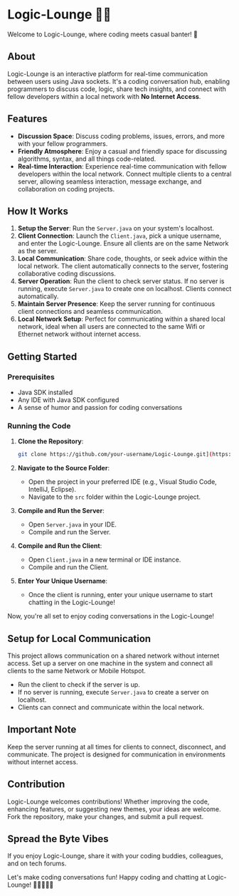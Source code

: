 # Logic-Lounge 🤖💬

Welcome to Logic-Lounge, where coding meets casual banter! 🚀

## About
Logic-Lounge is an interactive platform for real-time communication between users using Java sockets. It's a coding conversation hub, enabling programmers to discuss code, logic, share tech insights, and connect with fellow developers within a local network with **No Internet Access**.

## Features

- **Discussion Space**: Discuss coding problems, issues, errors, and more with your fellow programmers.
- **Friendly Atmosphere**: Enjoy a casual and friendly space for discussing algorithms, syntax, and all things code-related.
- **Real-time Interaction**: Experience real-time communication with fellow developers within the local network. Connect multiple clients to a central server, allowing seamless interaction, message exchange, and collaboration on coding projects.

## How It Works

1. **Setup the Server**: Run the `Server.java` on your system's localhost.
2. **Client Connection**: Launch the `Client.java`, pick a unique username, and enter the Logic-Lounge. Ensure all clients are on the same Network as the server.
3. **Local Communication**: Share code, thoughts, or seek advice within the local network. The client automatically connects to the server, fostering collaborative coding discussions.
4. **Server Operation**: Run the client to check server status. If no server is running, execute `Server.java` to create one on localhost. Clients connect automatically.
5. **Maintain Server Presence**: Keep the server running for continuous client connections and seamless communication.
6. **Local Network Setup**: Perfect for communicating within a shared local network, ideal when all users are connected to the same Wifi or Ethernet network without internet access.

## Getting Started

### Prerequisites
- Java SDK installed
- Any IDE with Java SDK configured
- A sense of humor and passion for coding conversations

### Running the Code

1. **Clone the Repository**:
   ```sh
   git clone https://github.com/your-username/Logic-Lounge.git](https://github.com/zaim-abbasi/Logic-Lounge.git)
   ```

2. **Navigate to the Source Folder**:
   - Open the project in your preferred IDE (e.g., Visual Studio Code, IntelliJ, Eclipse).
   - Navigate to the `src` folder within the Logic-Lounge project.

3. **Compile and Run the Server**:
   - Open `Server.java` in your IDE.
   - Compile and run the Server.

4. **Compile and Run the Client**:
   - Open `Client.java` in a new terminal or IDE instance.
   - Compile and run the Client.

5. **Enter Your Unique Username**:
   - Once the client is running, enter your unique username to start chatting in the Logic-Lounge!

Now, you're all set to enjoy coding conversations in the Logic-Lounge!

## Setup for Local Communication

This project allows communication on a shared network without internet access. Set up a server on one machine in the system and connect all clients to the same Network or Mobile Hotspot.

- Run the client to check if the server is up.
- If no server is running, execute `Server.java` to create a server on localhost.
- Clients can connect and communicate within the local network.

## Important Note

Keep the server running at all times for clients to connect, disconnect, and communicate. The project is designed for communication in environments without internet access.

## Contribution

Logic-Lounge welcomes contributions! Whether improving the code, enhancing features, or suggesting new themes, your ideas are welcome. Fork the repository, make your changes, and submit a pull request.

## Spread the Byte Vibes

If you enjoy Logic-Lounge, share it with your coding buddies, colleagues, and on tech forums.

Let's make coding conversations fun! Happy coding and chatting at Logic-Lounge! 🎉👩‍💻👨‍💻
